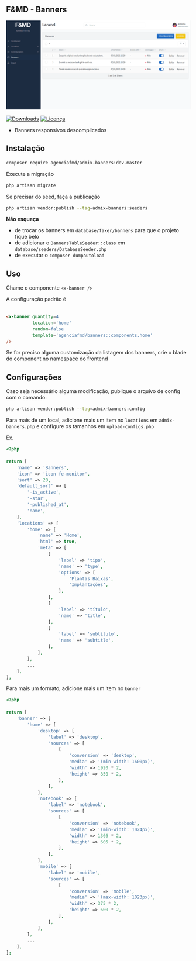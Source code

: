 ## F&MD - Banners

![Área Administrativa](https://github.com/agenciafmd/admix-banners/raw/master/docs/screenshot.png "Área Administrativa")

[![Downloads](https://img.shields.io/packagist/dt/agenciafmd/admix-banners.svg?style=flat-square)](https://packagist.org/packages/agenciafmd/admix-banners)
[![Licença](https://img.shields.io/badge/license-MIT-brightgreen.svg?style=flat-square)](LICENSE.md)

- Banners responsivos descomplicados

## Instalação

```bash
composer require agenciafmd/admix-banners:dev-master
```

Execute a migração

```bash
php artisan migrate
```

Se precisar do seed, faça a publicação

```bash
php artisan vendor:publish --tag=admix-banners:seeders
```

**Não esqueça**

- de trocar os banners em `database/faker/banners` para que o projeto fique belo
- de adicionar o `BannersTableSeeder::class` em `database/seeders/DatabaseSeeder.php`
- de executar o `composer dumpautoload`

## Uso

Chame o componente `<x-banner />`

A configuração padrão é

```html

<x-banner quantity=4
          location='home'
          random=false
          template='agenciafmd/banners::components.home'
/>
```

Se for preciso alguma customização da listagem dos banners, crie o blade do component no namespace do frontend

## Configurações

Caso seja necessário alguma modificação, publique o arquivo de config com o comando:

```bash
php artisan vendor:publish --tag=admix-banners:config
```

Para mais de um local, adicione mais um item no `locations` em `admix-banners.php` e configure os tamanhos
em `upload-configs.php`

Ex.

```php
<?php

return [
    'name' => 'Banners',
    'icon' => 'icon fe-monitor',
    'sort' => 20,
    'default_sort' => [
        '-is_active',
        '-star',
        '-published_at',
        'name',
    ],
    'locations' => [
        'home' => [
            'name' => 'Home',
            'html' => true,
            'meta' => [
                [
                    'label' => 'tipo',
                    'name' => 'type',
                    'options' => [
                        'Plantas Baixas',
                        'Implantações',
                    ],
                ],
                [
                    'label' => 'título',
                    'name' => 'title',
                ],
                [
                    'label' => 'subtítulo',
                    'name' => 'subtitle',
                ],
            ],
        ],
        ...
    ],
];
```

Para mais um formato, adicione mais um item no `banner`

```php
<?php

return [
    'banner' => [
        'home' => [
            'desktop' => [
                'label' => 'desktop',
                'sources' => [
                    [
                        'conversion' => 'desktop',
                        'media' => '(min-width: 1600px)',
                        'width' => 1920 * 2,
                        'height' => 850 * 2,
                    ],
                ],
            ],
            'notebook' => [
                'label' => 'notebook',
                'sources' => [
                    [
                        'conversion' => 'notebook',
                        'media' => '(min-width: 1024px)',
                        'width' => 1366 * 2,
                        'height' => 605 * 2,
                    ],
                ],
            ],
            'mobile' => [
                'label' => 'mobile',
                'sources' => [
                    [
                        'conversion' => 'mobile',
                        'media' => '(max-width: 1023px)',
                        'width' => 375 * 2,
                        'height' => 600 * 2,
                    ],
                ],
            ],
        ],
        ...
    ],
];
```
